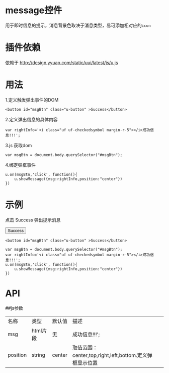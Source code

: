 # message控件

用于即时信息的提示，消息背景色取决于消息类型，易可添加相对应的`icon`

# 插件依赖

依赖于 http://design.yyuap.com/static/uui/latest/js/u.js

# 用法

1.定义触发弹出事件的DOM

```
<button id="msgBtn" class="u-button" >Success</button>

```
2.定义弹出信息的具体内容

```
var rightInfo='<i class="uf uf-checkedsymbol margin-r-5"></i>成功信息!!!';

```

3.js 获取dom

```
var msgBtn = document.body.querySelector("#msgBtn");

```

4.绑定弹框事件

```
u.on(msgBtn,'click', function(){ 
    u.showMessage({msg:rightInfo,position:"center"})
})

```

# 示例


点击 Success 弹出提示消息
<div class="example-content"><button id="msgBtn" class="u-button" >Success</button>
</div>
<div class="example-content ex-hide"><script>var msgBtn = document.body.querySelector("#msgBtn");
var rightInfo='<i class="uf uf-checkedsymbol margin-r-5"></i>成功信息!!!';
u.on(msgBtn,'click', function(){ 
    u.showMessage({msg:rightInfo,position:"center"})
})
</script></div>
<div class="examples-code"><pre><code>&lt;button id="msgBtn" class="u-button" >Success&lt;/button>
</code></pre>
</div>
<div class="examples-code"><pre><code>var msgBtn = document.body.querySelector("#msgBtn");
var rightInfo='&lt;i class="uf uf-checkedsymbol margin-r-5">&lt;/i>成功信息!!!';
u.on(msgBtn,'click', function(){ 
    u.showMessage({msg:rightInfo,position:"center"})
})</code></pre>
</div>



# API

##js参数
<table>
  <tbody>
  	  <tr>
	    <td>名称</td>
	    <td>类型</td>
	    <td>默认值</td>
	    <td>描述</td>
	    <td></td>
	  </tr>
	  <tr>
	    <td>msg</td>
	    <td>html片段</td>
	    <td>无</td>
	    <td><i class="uf uf-checkedsymbol margin-r-5"></i>成功信息!!!';</td>
	    <td></td>
	  </tr>
	  <tr>
	    <td>position</td>
	    <td>string</td>
	    <td>center</td>
	    <td>取值范围：center,top,right,left,bottom.定义弹框显示位置</td>
	    <td></td>
	  </tr>
	</tbody>
</table>


